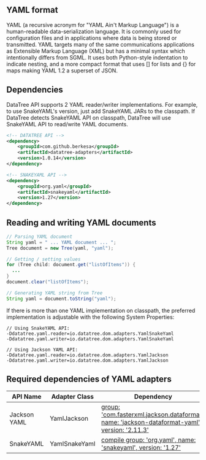 ## YAML format

YAML (a recursive acronym for "YAML Ain't Markup Language") is a human-readable data-serialization language.
It is commonly used for configuration files and in applications where data is being stored or transmitted.
YAML targets many of the same communications applications as Extensible Markup Language (XML)
but has a minimal syntax which intentionally differs from SGML.
It uses both Python-style indentation to indicate nesting,
and a more compact format that uses [] for lists and {} for maps making YAML 1.2 a superset of JSON. 

## Dependencies

DataTree API supports 2 YAML reader/writer implementations.
For example, to use SnakeYAML's version, just add SnakeYAML JARs to the classpath.
If DataTree detects SnakeYAML API on classpath,
DataTree will use SnakeYAML API to read/write YAML documents.

```xml
<!-- DATATREE API -->
<dependency>
    <groupId>com.github.berkesa</groupId>
    <artifactId>datatree-adapters</artifactId>
    <version>1.0.14</version>
</dependency>

<!-- SNAKEYAML API -->
<dependency>
    <groupId>org.yaml</groupId>
    <artifactId>snakeyaml</artifactId>
    <version>1.27</version>
</dependency>
```

## Reading and writing YAML documents

```java
// Parsing YAML document
String yaml = " ... YAML document ... ";
Tree document = new Tree(yaml, "yaml");

// Getting / setting values
for (Tree child: document.get("listOfItems")) {
  ...
}
document.clear("listOfItems");

// Generating YAML string from Tree
String yaml = document.toString("yaml");
```

If there is more than one YAML implementation on classpath, the preferred
implementation is adjustable with the following System Properties:

```
// Using SnakeYAML API:
-Ddatatree.yaml.reader=io.datatree.dom.adapters.YamlSnakeYaml
-Ddatatree.yaml.writer=io.datatree.dom.adapters.YamlSnakeYaml

// Using Jackson YAML API:
-Ddatatree.yaml.reader=io.datatree.dom.adapters.YamlJackson
-Ddatatree.yaml.writer=io.datatree.dom.adapters.YamlJackson
```

## Required dependencies of YAML adapters

| API Name            | Adapter Class | Dependency |
| ------------------- | ------------- | ---------- |
| Jackson YAML | YamlJackson  | [group: 'com.fasterxml.jackson.dataformat', name: 'jackson-dataformat-yaml', version: '2.11.3'](https://mvnrepository.com/artifact/com.fasterxml.jackson.dataformat/jackson-dataformat-yaml) |
| SnakeYAML | YamlSnakeYaml | [compile group: 'org.yaml', name: 'snakeyaml', version: '1.27'](https://mvnrepository.com/artifact/org.yaml/snakeyaml) |
 